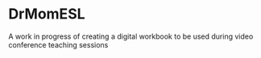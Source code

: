 # DrMomESL
A work in progress of creating a digital workbook to be used during video conference teaching sessions
